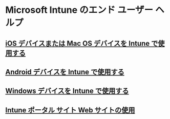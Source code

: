 # Microsoft Intune のエンド ユーザー ヘルプ
## [iOS デバイスまたは Mac OS デバイスを Intune で使用する](using-your-ios-or-mac-os-x-device-with-intune.md)
## [Android デバイスを Intune で使用する](using-your-android-device-with-intune.md)
## [Windows デバイスを Intune で使用する](using-your-windows-device-with-intune.md)
## [Intune ポータル サイト Web サイトの使用](using-the-intune-company-portal-website.md)


<!--HONumber=Nov16_HO4-->


